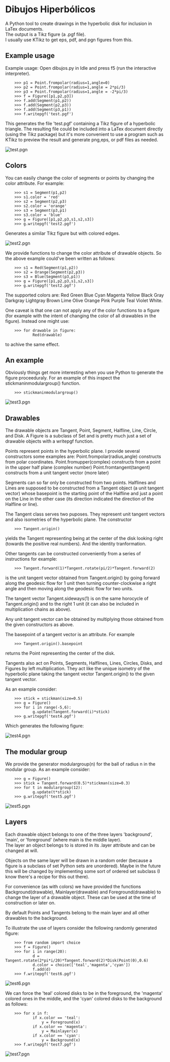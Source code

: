 # Dibujos Hiperbólicos
A Python tool to create drawings in the hyperbolic disk for inclusion in LaTex documents.  
The output is a Tikz figure (a .pgf file).  
I usually use KTikz to get eps, pdf, and pgn figures from this.

## Example usage

 Example usage:
 Open dibujos.py in Idle and press f5 (run the interactive interpreter).
 
        >>> p1 = Point.frompolar(radius=1,angle=0)
        >>> p2 = Point.frompolar(radius=1,angle = 2*pi/3)
        >>> p3 = Point.frompolar(radius=1,angle = -2*pi/3)
        >>> f = Figure([p1,p2,p3])
        >>> f.add(Segment(p1,p2))
        >>> f.add(Segment(p2,p3))
        >>> f.add(Segment(p3,p1))
        >>> f.writepgf('test.pgf')

 This generates the file 'test.pgf' containing a Tikz figure of a hyperbolic triangle.
 The resulting file could be included into a LaTex document directly (using the Tikz package) but 
 it's more convenient to use a program such as KTikz to preview the result and generate png,eps, or pdf files as needed.
 
 ![test.pgn](/test.png)
 
## Colors
 
 You can easily change the color of segments or points by changing the color attribute.
 For example:
 
        >>> s1 = Segment(p1,p2)
        >>> s1.color = 'red'
        >>> s2 = Segment(p2,p3)
        >>> s2.color = 'orange'
        >>> s3 = Segment(p3,p1)
        >>> s3.color = 'blue'
        >>> g = Figure([p1,p2,p3,s1,s2,s3])
        >>> g.writepgf('test2.pgf')

 Generates a similar Tikz figure but with colored edges.

 ![test2.pgn](/test2.png)

 We provide functions to change the color attribute of drawable objects.  So the above example could've been written as follows:

        >>> s1 = Red(Segment(p1,p2))
        >>> s2 = Orange(Segment(p2,p3))
        >>> s3 = Blue(Segment(p3,p1))
        >>> g = Figure([p1,p2,p3,s1,s2,s3])
        >>> g.writepgf('test2.pgf')

 The supported colors are:  Red Green Blue Cyan Magenta Yellow Black Gray Darkgray Lightgray Brown Lime Olive Orange Pink Purple Teal Violet White.

 One caveat is that one can not apply any of the color functions to a figure (for example with the intent of changing the color of all drawables in
 the figure).  Instead one might use:

        >>> for drawable in figure:
				Red(drawable)

 to achive the same effect.

## An example


 Obviously things get more interesting when you use Python to generate the figure proceeduraly.
 For an example of this inspect the stickmaninmodulargroup() function.

        >>> stickmaninmodulargroup()
 
  ![test3.pgn](/test3.png)


## Drawables
 
 The drawable objects are Tangent, Point, Segment, Halfline, Line, Circle, and Disk.
 A Figure is a subclass of Set and is pretty much just a set of drawable objects with a writepgf function.

 Points represent points in the hyperbolic plane.  I provide several constructors some examples are:
 Point.frompolar(radius,angle)   constructs from polar coordinates.
 Point.fromupper(complex)    constructs from a point in the upper half plane (complex number)
 Point.fromtangent(tangent) constructs from a unit tangent vector (more later)

 Segments can so far only be constructed from two points.  Halflines and Lines are supposed to be constructed
 from a Tangent object (a unit tangent vector) whose basepoint is the starting point of the Halfline and just
 a point on the Line in the other case (its direction indicated the direction of the Halfline or line).

 The Tangent class serves two puposes.   They represent unit tangent vectors and also isometries of the hyperbolic plane.
 The constructor

        >>> Tangent.origin()

 yields the Tangent representing being at the center of the disk looking right (towards the positive real numbers).  And the
 identity tranformation.

 Other tangents can be constructed conveniently from a series of instructions for example:

        >>> Tangent.forward(1)*Tangent.rotate(pi/2)*Tangent.forward(2)
 
 is the unit tangent vector obtained from Tangent.origin() by going forward along the geodesic flow for 1 unit then turning 
 counter-clockwise a right angle and then moving along the geodesic flow for two units.

 The tangent vector Tangent.sideways(1) is on the same horocycle of Tangent.origin() and to the right 1 unit (it can also
 be included in multiplication chains as above). 

 Any unit tangent vector can be obtained by multiplying those obtained from the given constructors as above.

 The basepoint of a tangent vector is an attribute.  For example

        >>> Tangent.origin().basepoint
 
 returns the Point representing the center of the disk.

 Tangents also act on Points, Segments, Halflines, Lines, Circles, Disks, and Figures by left multiplication.  They act like the unique
 isometry of the hyperbolic plane taking the tangent vector Tangent.origin() to the given tangent vector.

 As an example consider:

        >>> stick = stickman(size=0.5)
        >>> g = Figure()
        >>> for i in range(-5,6):
				g.update(Tangent.forward(i)*stick)
        >>> g.writepgf('test4.pgf')

Which generates the following figure:

 ![test4.pgn](/test4.png)

## The modular group

We provide the generator modulargroup(n) for the ball of radius n in the modular group.  As an example consider:

		>>> g = Figure()
		>>> stick = Tangent.forward(0.5)*stickman(size=0.3)
		>>> for t in modulargroup(12):
				g.update(t*stick)	
		>>> g.writepgf('test5.pgf')

 ![test5.pgn](/test5.png)

## Layers

 Each drawable object belongs to one of the three layers 'background', 'main', or 'foreground' (where main is the middle layer).   
 The layer an object belongs to is stored in its .layer attribute and can be changed at will.  

 Objects on the same layer will be drawn in a random order (because a figure is a subclass of set Python sets are unordered).  Maybe
 in the future this will be changed by implementing some sort of ordered set subclass (I know there's a recipe for this out there).
 
 For convenience (as with colors) we have provided the functions Background(drawable), Mainlayer(drawable) and Foreground(drawable)
 to change the layer of a drawable object. These can be used at the time of construction or later on.

 By default Points and Tangents belong to the main layer and all other drawables to the background.  

 To illustrate the use of layers consider the following randomly generated figure:

		>>> from random import choice
		>>> f = Figure()
		>>> for i in range(20):
				d = Tangent.rotate(2*pi*i/20)*Tangent.forward(2)*Disk(Point(0),0.6)
				d.color = choice(['teal','magenta','cyan'])
				f.add(d)	
		>>> f.writepgf('test6.pgf')

 ![test6.pgn](/test6.png)

 We can force the 'teal' colored disks to be in the foreground, the 'magenta' colored ones in the middle, and the 'cyan' colored disks
 to the background as follows:

		>>> for x in f:
				if x.color == 'teal':
					y = Foreground(x)
				if x.color == 'magenta':
					y = Mainlayer(x)
				if x.color == 'cyan':
					y = Background(x)
		>>> f.writepgf('test7.pgf')

 ![test7.pgn](/test6.png)
 


